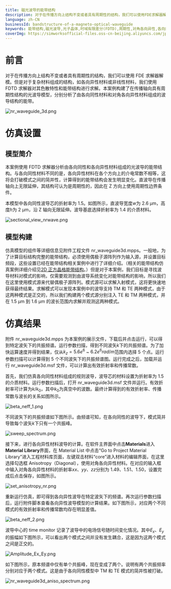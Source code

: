 ```yaml
---
title: 磁光波导的能带结构
description: 对于在传播方向上结构不变或者具有周期性的结构，我们可以使用FDE求解器解模。但是对于复杂材料组成的结构，如各向异性材料或非线性材料，我们使用FDTD求解器对其色散特性和能带结构进行求解。本案例构建了在传播轴向具有周期性结构的光波导模型，分别分析了由各向同性材料和对角各向异性材料组成的波导结构的能带。
language: zh-CN
businessId: bandstructure-of-a-magneto-optical-waveguide
keywords: 能带结构,磁光波导,光子晶体,时域有限差分(FDTD),周期性,对角各向异性,各向同性,各向异性
coverImg: https://simworksofficial-files.oss-cn-beijing.aliyuncs.com/jpg/nr_waveguide3d_20240108162224A006.jpg
---
```


# 前言

对于在传播方向上结构不变或者具有周期性的结构，我们可以使用 FDE 求解器解模。但是对于复杂材料组成的结构，如各向异性材料或非线性材料，我们使用 FDTD 求解器对其色散特性和能带结构进行求解。本案例构建了在传播轴向具有周期性结构的光波导模型，分别分析了由各向同性材料和对角各向异性材料组成的波导结构的能带。

![nr_waveguide_3d.png](https://simworksofficial-files.oss-cn-beijing.aliyuncs.com/mdfile/resources/img/nr_waveguide_3d.png)

# 仿真设置

## 模型简介

本案例使用 FDTD 求解器分析由各向同性和各向异性材料组成的光波导的能带结构。与各向同性材料不同的是，各向异性材料在各个方向上的介电常数不相等，这将会打破模式之间的简并性，计算得到的能带结构会发生明显变化。直波导在传播轴向上无限延伸，其结构可认为是周期性的，因此在 Z 方向上使用周期性边界条件。

本模型中各向同性波导芯的折射率为 1.5。如图所示，直波导宽度$w$为 2.6 μm，高度$h$为 2 μm，沿 Z 轴向无限延伸。波导基底选择折射率为 1.4 的介质材料。

![sectional_view_nrwave.png](https://simworksofficial-files.oss-cn-beijing.aliyuncs.com/mdfile/resources/img/sectional_view_nrwave.png)

## 模型构建

仿真模型的组件等详细信息见附件工程文件 nr_waveguide3d.mpps。一般地，为了计算目标结构完整的能带结构，必须使用偶极子源阵列作为输入源，并设置目标频段，这些设置已经在能带结构相关案例中进行了详细介绍。（相关的能带结构仿真案例详细介绍见[2D 正方晶格能带结构](/localhost/case-detail/bandstructure-of-2d-square-lattice)。）但是对于本案例，我们目标是寻找波导材料对模式的影响，仅需要观测到由波导系统变化对能带结构的影响，所以我们在这里使用模式源来代替偶极子源阵列。模式源可以求解入射模式，这将更快速地获得最终结果。求解模式可以发现本案例中的波导支持 TM 和 TE 两种模式，由于这两种模式是正交的，所以我们构建两个模式源分别注入 TE 和 TM 两种模式，并在 1.5 μm 到 1.6 μm 的波长范围内求解并观测这两种模式。

# 仿真结果

附件 nr_waveguide3d.mpps 为本案例的展示文件，下载后并点击运行，可以得到特定波矢下的共振频谱。运行参数扫描，得到不同波矢$k$下的共振频谱。为了加快运算速度并得到结果，仅从$k_z = 5.6 e^{6}$ ~ $6.2e^{6} rad/m$范围内选择 5 个点。运行参数扫描可以计算得到 5 个不同波矢下的共振频谱图。运行完成之后，加载并运行 nr_waveguide3d.msf 文件，可以计算出有效折射率和传播常数。

首先，我们仿真各向同性材料组成的规则波导，波导芯的材料设置为折射率为 1.5 的介质材料。运行参数扫描后，打开 nr_waveguide3d.msf 文件并运行。有效折射率可计算为$k/k_0$，其中$k_0$为真空中的波数。最终计算得到的有效折射率、传播常数与波长的关系如图所示。

![beta_neff_1.png](https://simworksofficial-files.oss-cn-beijing.aliyuncs.com/mdfile/resources/img/beta_neff_1.png)

不同波矢下的共振频谱如下图所示。由频谱可知，在各向同性的波导下，模式简并导致每个波矢$k$下只有一个共振峰。

![sweep_spectrum.png](https://simworksofficial-files.oss-cn-beijing.aliyuncs.com/mdfile/resources/img/sweep_spectrum.png)

接下来，进行各向异性材料波导的计算。在软件主界面中点击**Materials**进入**Material Library**界面，在 Material List 中点击“Go to Project Material Library”进入工程材料库页面，左键双击材料“core”进入材料的编辑界面，在这里选择勾选框 Anisotropy（Diagonal），使用对角各向异性材料。在对应的输入框中输入对角各向异性材料的折射率$xx$、$yy$、$zz$分别为 1.49、1.51、1.50，设置完成后点击保存，如图所示。

![set_anisotropy_nr.png](https://simworksofficial-files.oss-cn-beijing.aliyuncs.com/mdfile/resources/img/set_anisotropy_nr.png)

重新运行仿真，即可得到各向异性波导在特定波矢下的频谱。再次运行参数扫描后，运行附件脚本查看各向异性波导模型的计算结果。如下图所示，对应两个不同模式的有效折射率和传播常数均存在明显差值。

![beta_neff_2.png](https://simworksofficial-files.oss-cn-beijing.aliyuncs.com/mdfile/resources/img/beta_neff_2.png)

波导中心的 time monitor 记录了波导中的电场信号随时间变化情况。其中$E_x$、$E_y$的振幅如下图所示，可以看出两个模式之间并没有发生耦合，这是因为这两个模式之间是正交的。

![Amplitude_Ex_Ey.png](https://simworksofficial-files.oss-cn-beijing.aliyuncs.com/mdfile/resources/img/Amplitude_Ex_Ey.png)

如下图所示，原本频谱中仅有单个共振峰，现在变成了两个。说明有两个共振频率分别对应于两个模式。这是由于各向同性模型中 TM 和 TE 模式的简并性被打破。

![nr_waveguide3d_aniso_spectrum.png](https://simworksofficial-files.oss-cn-beijing.aliyuncs.com/mdfile/resources/img/nr_waveguide3d_aniso_spectrum.png)
